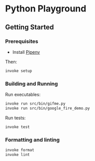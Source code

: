 # Python Playground

## Getting Started

### Prerequisites

- Install [Pipenv](https://github.com/pypa/pipenv)

Then:

```sh
invoke setup
```

### Building and Running

Run executables:

```sh
invoke run src/bin/gifme.py
invoke run src/bin/google_fire_demo.py
```

Run tests:

```sh
invoke test
```

### Formatting and linting

```sh
invoke format
invoke lint
```
